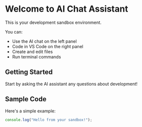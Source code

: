 # Welcome to AI Chat Assistant

This is your development sandbox environment.

You can:
- Use the AI chat on the left panel
- Code in VS Code on the right panel
- Create and edit files
- Run terminal commands

## Getting Started

Start by asking the AI assistant any questions about development!

## Sample Code

Here's a simple example:

```javascript
console.log("Hello from your sandbox!");
```
